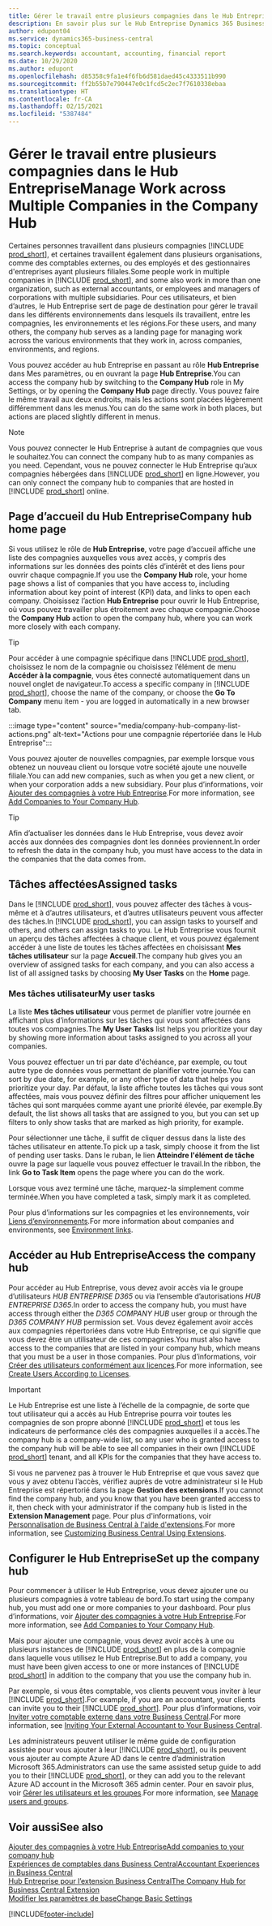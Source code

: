 ```yaml
---
title: Gérer le travail entre plusieurs compagnies dans le Hub Entreprise
description: En savoir plus sur le Hub Entreprise Dynamics 365 Business Central que vous utilisez pour gérer votre travail dans plusieurs compagnies.
author: edupont04
ms.service: dynamics365-business-central
ms.topic: conceptual
ms.search.keywords: accountant, accounting, financial report
ms.date: 10/29/2020
ms.author: edupont
ms.openlocfilehash: d85358c9fa1e4f6fb6d581daed45c4333511b990
ms.sourcegitcommit: ff2b55b7e790447e0c1fcd5c2ec7f7610338ebaa
ms.translationtype: HT
ms.contentlocale: fr-CA
ms.lasthandoff: 02/15/2021
ms.locfileid: "5387484"
---
```

# <a name="manage-work-across-multiple-companies-in-the-company-hub"></a><span data-ttu-id="b557e-103">Gérer le travail entre plusieurs compagnies dans le Hub Entreprise</span><span class="sxs-lookup"><span data-stu-id="b557e-103">Manage Work across Multiple Companies in the Company Hub</span></span>

<span data-ttu-id="b557e-104">Certaines personnes travaillent dans plusieurs compagnies [!INCLUDE [prod_short](includes/prod_short.md)], et certaines travaillent également dans plusieurs organisations, comme des comptables externes, ou des employés et des gestionnaires d'entreprises ayant plusieurs filiales.</span><span class="sxs-lookup"><span data-stu-id="b557e-104">Some people work in multiple companies in [!INCLUDE [prod_short](includes/prod_short.md)], and some also work in more than one organization, such as external accountants, or employees and managers of corporations with multiple subsidiaries.</span></span> <span data-ttu-id="b557e-105">Pour ces utilisateurs, et bien d’autres, le Hub Entreprise sert de page de destination pour gérer le travail dans les différents environnements dans lesquels ils travaillent, entre les compagnies, les environnements et les régions.</span><span class="sxs-lookup"><span data-stu-id="b557e-105">For these users, and many others, the company hub serves as a landing page for managing work across the various environments that they work in, across companies, environments, and regions.</span></span>  

<span data-ttu-id="b557e-106">Vous pouvez accéder au hub Entreprise en passant au rôle **Hub Entreprise** dans Mes paramètres, ou en ouvrant la page **Hub Entreprise**.</span><span class="sxs-lookup"><span data-stu-id="b557e-106">You can access the company hub by switching to the **Company Hub** role in My Settings, or by opening the **Company Hub** page directly.</span></span> <span data-ttu-id="b557e-107">Vous pouvez faire le même travail aux deux endroits, mais les actions sont placées légèrement différemment dans les menus.</span><span class="sxs-lookup"><span data-stu-id="b557e-107">You can do the same work in both places, but actions are placed slightly different in menus.</span></span>  

> [!NOTE]
> <span data-ttu-id="b557e-108">Vous pouvez connecter le Hub Entreprise à autant de compagnies que vous le souhaitez.</span><span class="sxs-lookup"><span data-stu-id="b557e-108">You can connect the company hub to as many companies as you need.</span></span> <span data-ttu-id="b557e-109">Cependant, vous ne pouvez connecter le Hub Entreprise qu’aux compagnies hébergées dans [!INCLUDE [prod_short](includes/prod_short.md)] en ligne.</span><span class="sxs-lookup"><span data-stu-id="b557e-109">However, you can only connect the company hub to companies that are hosted in [!INCLUDE [prod_short](includes/prod_short.md)] online.</span></span>

## <a name="company-hub-home-page"></a><span data-ttu-id="b557e-110">Page d’accueil du Hub Entreprise</span><span class="sxs-lookup"><span data-stu-id="b557e-110">Company hub home page</span></span>

<span data-ttu-id="b557e-111">Si vous utilisez le rôle de **Hub Entreprise**, votre page d’accueil affiche une liste des compagnies auxquelles vous avez accès, y compris des informations sur les données des points clés d’intérêt et des liens pour ouvrir chaque compagnie.</span><span class="sxs-lookup"><span data-stu-id="b557e-111">If you use the **Company Hub** role, your home page shows a list of companies that you have access to, including information about key point of interest (KPI) data, and links to open each company.</span></span> <!--You can customize the dashboard to show the data points that you want to see by adding or removing columns. For example, you might want to see taxes that are due, how many open sales documents each company has, or the number of purchase invoices that are due next week. You can configure the view to suit your needs. If you have added many companies, you can use filters to sort your view.--> <span data-ttu-id="b557e-112">Choisissez l’action **Hub Entreprise** pour ouvrir le Hub Entreprise, où vous pouvez travailler plus étroitement avec chaque compagnie.</span><span class="sxs-lookup"><span data-stu-id="b557e-112">Choose the **Company Hub** action to open the company hub, where you can work more closely with each company.</span></span>  

> [!TIP]
> <span data-ttu-id="b557e-113">Pour accéder à une compagnie spécifique dans [!INCLUDE [prod_short](includes/prod_short.md)], choisissez le nom de la compagnie ou choisissez l’élément de menu **Accéder à la compagnie**, vous êtes connecté automatiquement dans un nouvel onglet de navigateur.</span><span class="sxs-lookup"><span data-stu-id="b557e-113">To access a specific company in [!INCLUDE [prod_short](includes/prod_short.md)], choose the name of the company, or choose the **Go To Company** menu item - you are logged in automatically in a new browser tab.</span></span>

:::image type="content" source="media/company-hub-company-list-actions.png" alt-text="Actions pour une compagnie répertoriée dans le Hub Entreprise":::

<span data-ttu-id="b557e-115">Vous pouvez ajouter de nouvelles compagnies, par exemple lorsque vous obtenez un nouveau client ou lorsque votre société ajoute une nouvelle filiale.</span><span class="sxs-lookup"><span data-stu-id="b557e-115">You can add new companies, such as when you get a new client, or when your corporation adds a new subsidiary.</span></span> <span data-ttu-id="b557e-116">Pour plus d’informations, voir [Ajouter des compagnies à votre Hub Entreprise](company-hub-add-company.md).</span><span class="sxs-lookup"><span data-stu-id="b557e-116">For more information, see [Add Companies to Your Company Hub](company-hub-add-company.md).</span></span>  

> [!TIP]
> <span data-ttu-id="b557e-117">Afin d’actualiser les données dans le Hub Entreprise, vous devez avoir accès aux données des compagnies dont les données proviennent.</span><span class="sxs-lookup"><span data-stu-id="b557e-117">In order to refresh the data in the company hub, you must have access to the data in the companies that the data comes from.</span></span>

<!--## Company details

In the **Company Hub** page, you can see more information about each company by choosing the name of the company that you want to learn more about. This opens the **Company Details** pane, where you can see additional information, such as the following:  

* Cash account balances  
* Cash flow forecast  
* Overdue purchase invoices  
* Overdue sales invoices  

> [!TIP]
> You can launch predefined Excel workbooks from the **Reports** tab in the ribbon. These Excel workbooks are designed as ready-to-print key financial statements and reports, but you can also modify them to fit your needs. For more information, see [Analyzing Financial Statements in Microsoft Excel](finance-analyze-excel.md).  

Otherwise, close the details pane and continue to the next company.  -->

## <a name="assigned-tasks"></a><span data-ttu-id="b557e-118">Tâches affectées</span><span class="sxs-lookup"><span data-stu-id="b557e-118">Assigned tasks</span></span>

<span data-ttu-id="b557e-119">Dans le [!INCLUDE [prod_short](includes/prod_short.md)], vous pouvez affecter des tâches à vous-même et à d’autres utilisateurs, et d’autres utilisateurs peuvent vous affecter des tâches.</span><span class="sxs-lookup"><span data-stu-id="b557e-119">In [!INCLUDE [prod_short](includes/prod_short.md)], you can assign tasks to yourself and others, and others can assign tasks to you.</span></span> <span data-ttu-id="b557e-120">Le Hub Entreprise vous fournit un aperçu des tâches affectées à chaque client, et vous pouvez également accéder à une liste de toutes les tâches affectées en choisissant **Mes tâches utilisateur** sur la page **Accueil**.</span><span class="sxs-lookup"><span data-stu-id="b557e-120">The company hub gives you an overview of assigned tasks for each company, and you can also access a list of all assigned tasks by choosing **My User Tasks** on the **Home** page.</span></span>  

<!--In the client company, you also have cues that call out tasks assigned to you in this particular client.  -->

### <a name="my-user-tasks"></a><span data-ttu-id="b557e-121">Mes tâches utilisateur</span><span class="sxs-lookup"><span data-stu-id="b557e-121">My user tasks</span></span>

<span data-ttu-id="b557e-122">La liste **Mes tâches utilisateur** vous permet de planifier votre journée en affichant plus d’informations sur les tâches qui vous sont affectées dans toutes vos compagnies.</span><span class="sxs-lookup"><span data-stu-id="b557e-122">The **My User Tasks** list helps you prioritize your day by showing more information about tasks assigned to you across all your companies.</span></span>  

<span data-ttu-id="b557e-123">Vous pouvez effectuer un tri par date d'échéance, par exemple, ou tout autre type de données vous permettant de planifier votre journée.</span><span class="sxs-lookup"><span data-stu-id="b557e-123">You can sort by due date, for example, or any other type of data that helps you prioritize your day.</span></span> <span data-ttu-id="b557e-124">Par défaut, la liste affiche toutes les tâches qui vous sont affectées, mais vous pouvez définir des filtres pour afficher uniquement les tâches qui sont marquées comme ayant une priorité élevée, par exemple.</span><span class="sxs-lookup"><span data-stu-id="b557e-124">By default, the list shows all tasks that are assigned to you, but you can set up filters to only show tasks that are marked as high priority, for example.</span></span>  

<span data-ttu-id="b557e-125">Pour sélectionner une tâche, il suffit de cliquer dessus dans la liste des tâches utilisateur en attente.</span><span class="sxs-lookup"><span data-stu-id="b557e-125">To pick up a task, simply choose it from the list of pending user tasks.</span></span> <span data-ttu-id="b557e-126">Dans le ruban, le lien **Atteindre l'élément de tâche** ouvre la page sur laquelle vous pouvez effectuer le travail.</span><span class="sxs-lookup"><span data-stu-id="b557e-126">In the ribbon, the link **Go to Task Item** opens the page where you can do the work.</span></span>  

<span data-ttu-id="b557e-127">Lorsque vous avez terminé une tâche, marquez-la simplement comme terminée.</span><span class="sxs-lookup"><span data-stu-id="b557e-127">When you have completed a task, simply mark it as completed.</span></span>  

<span data-ttu-id="b557e-128">Pour plus d’informations sur les compagnies et les environnements, voir [Liens d’environnements](company-hub-add-company.md#environment-links).</span><span class="sxs-lookup"><span data-stu-id="b557e-128">For more information about companies and environments, see [Environment links](company-hub-add-company.md#environment-links).</span></span>  

## <a name="access-the-company-hub"></a><span data-ttu-id="b557e-129">Accéder au Hub Entreprise</span><span class="sxs-lookup"><span data-stu-id="b557e-129">Access the company hub</span></span>

<span data-ttu-id="b557e-130">Pour accéder au Hub Entreprise, vous devez avoir accès via le groupe d’utilisateurs *HUB ENTREPRISE D365* ou via l’ensemble d’autorisations *HUB ENTREPRISE D365*.</span><span class="sxs-lookup"><span data-stu-id="b557e-130">In order to access the company hub, you must have access through either the *D365 COMPANY HUB* user group or through the *D365 COMPANY HUB*  permission set.</span></span> <span data-ttu-id="b557e-131">Vous devez également avoir accès aux compagnies répertoriées dans votre Hub Entreprise, ce qui signifie que vous devez être un utilisateur de ces compagnies.</span><span class="sxs-lookup"><span data-stu-id="b557e-131">You must also have access to the companies that are listed in your company hub, which means that you must be a user in those companies.</span></span> <span data-ttu-id="b557e-132">Pour plus d’informations, voir [Créer des utilisateurs conformément aux licences](ui-how-users-permissions.md).</span><span class="sxs-lookup"><span data-stu-id="b557e-132">For more information, see [Create Users According to Licenses](ui-how-users-permissions.md).</span></span>  

> [!IMPORTANT]
> <span data-ttu-id="b557e-133">Le Hub Entreprise est une liste à l’échelle de la compagnie, de sorte que tout utilisateur qui a accès au Hub Entreprise pourra voir toutes les compagnies de son propre abonné [!INCLUDE [prod_short](includes/prod_short.md)] et tous les indicateurs de performance clés des compagnies auxquelles il a accès.</span><span class="sxs-lookup"><span data-stu-id="b557e-133">The company hub is a company-wide list, so any user who is granted access to the company hub will be able to see all companies in their own [!INCLUDE [prod_short](includes/prod_short.md)] tenant, and all KPIs for the companies that they have access to.</span></span>

<span data-ttu-id="b557e-134">Si vous ne parvenez pas à trouver le Hub Entreprise et que vous savez que vous y avez obtenu l’accès, vérifiez auprès de votre administrateur si le Hub Entreprise est répertorié dans la page **Gestion des extensions**.</span><span class="sxs-lookup"><span data-stu-id="b557e-134">If you cannot find the company hub, and you know that you have been granted access to it, then check with your administrator if the company hub is listed in the **Extension Management** page.</span></span> <span data-ttu-id="b557e-135">Pour plus d'informations, voir [Personnalisation de Business Central à l'aide d'extensions](ui-extensions.md).</span><span class="sxs-lookup"><span data-stu-id="b557e-135">For more information, see [Customizing Business Central Using Extensions](ui-extensions.md).</span></span>  

## <a name="set-up-the-company-hub"></a><span data-ttu-id="b557e-136">Configurer le Hub Entreprise</span><span class="sxs-lookup"><span data-stu-id="b557e-136">Set up the company hub</span></span>

<span data-ttu-id="b557e-137">Pour commencer à utiliser le Hub Entreprise, vous devez ajouter une ou plusieurs compagnies à votre tableau de bord.</span><span class="sxs-lookup"><span data-stu-id="b557e-137">To start using the company hub, you must add one or more companies to your dashboard.</span></span> <span data-ttu-id="b557e-138">Pour plus d’informations, voir [Ajouter des compagnies à votre Hub Entreprise](company-hub-add-company.md).</span><span class="sxs-lookup"><span data-stu-id="b557e-138">For more information, see [Add Companies to Your Company Hub](company-hub-add-company.md).</span></span>  

<span data-ttu-id="b557e-139">Mais pour ajouter une compagnie, vous devez avoir accès à une ou plusieurs instances de [!INCLUDE [prod_short](includes/prod_short.md)] en plus de la compagnie dans laquelle vous utilisez le Hub Entreprise.</span><span class="sxs-lookup"><span data-stu-id="b557e-139">But to add a company, you must have been given access to one or more instances of [!INCLUDE [prod_short](includes/prod_short.md)] in addition to the company that you use the company hub in.</span></span>  

<span data-ttu-id="b557e-140">Par exemple, si vous êtes comptable, vos clients peuvent vous inviter à leur [!INCLUDE [prod_short](includes/prod_short.md)].</span><span class="sxs-lookup"><span data-stu-id="b557e-140">For example, if you are an accountant, your clients can invite you to their [!INCLUDE [prod_short](includes/prod_short.md)].</span></span> <span data-ttu-id="b557e-141">Pour plus d’informations, voir [Inviter votre comptable externe dans votre Business Central](finance-accounting.md#inviteaccountant).</span><span class="sxs-lookup"><span data-stu-id="b557e-141">For more information, see [Inviting Your External Accountant to Your Business Central](finance-accounting.md#inviteaccountant).</span></span>  

<span data-ttu-id="b557e-142">Les administrateurs peuvent utiliser le même guide de configuration assistée pour vous ajouter à leur [!INCLUDE [prod_short](includes/prod_short.md)], ou ils peuvent vous ajouter au compte Azure AD dans le centre d’administration Microsoft 365.</span><span class="sxs-lookup"><span data-stu-id="b557e-142">Administrators can use the same assisted setup guide to add you to their [!INCLUDE [prod_short](includes/prod_short.md)], or they can add you to the relevant Azure AD account in the Microsoft 365 admin center.</span></span> <span data-ttu-id="b557e-143">Pour en savoir plus, voir [Gérer les utilisateurs et les groupes](/microsoft-365/admin/add-users/?view=o365-worldwide&preserve-view=true).</span><span class="sxs-lookup"><span data-stu-id="b557e-143">For more information, see [Manage users and groups](/microsoft-365/admin/add-users/?view=o365-worldwide&preserve-view=true).</span></span>  

## <a name="see-also"></a><span data-ttu-id="b557e-144">Voir aussi</span><span class="sxs-lookup"><span data-stu-id="b557e-144">See also</span></span>

[<span data-ttu-id="b557e-145">Ajouter des compagnies à votre Hub Entreprise</span><span class="sxs-lookup"><span data-stu-id="b557e-145">Add companies to your company hub</span></span>](company-hub-add-company.md)  
[<span data-ttu-id="b557e-146">Expériences de comptables dans Business Central</span><span class="sxs-lookup"><span data-stu-id="b557e-146">Accountant Experiences in Business Central</span></span>](finance-accounting.md)  
[<span data-ttu-id="b557e-147">Hub Entreprise pour l’extension Business Central</span><span class="sxs-lookup"><span data-stu-id="b557e-147">The Company Hub for Business Central Extension</span></span>](ui-extensions-company-hub.md)  
[<span data-ttu-id="b557e-148">Modifier les paramètres de base</span><span class="sxs-lookup"><span data-stu-id="b557e-148">Change Basic Settings</span></span>](ui-change-basic-settings.md)  


[!INCLUDE[footer-include](includes/footer-banner.md)]